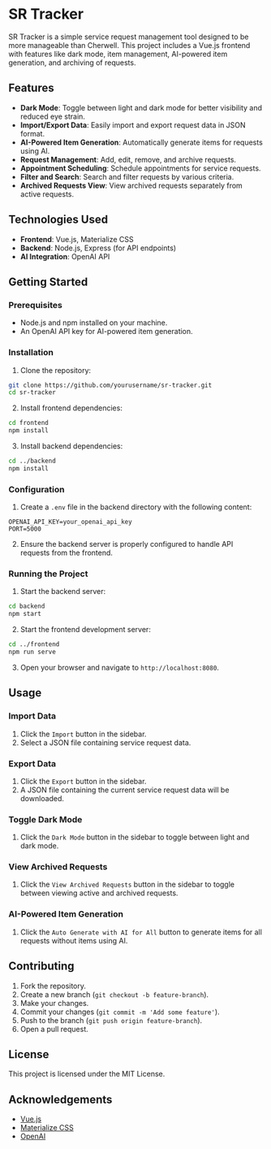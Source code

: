 # SR Tracker

SR Tracker is a simple service request management tool designed to be more manageable than Cherwell. This project includes a Vue.js frontend with features like dark mode, item management, AI-powered item generation, and archiving of requests.

## Features

- **Dark Mode**: Toggle between light and dark mode for better visibility and reduced eye strain.
- **Import/Export Data**: Easily import and export request data in JSON format.
- **AI-Powered Item Generation**: Automatically generate items for requests using AI.
- **Request Management**: Add, edit, remove, and archive requests.
- **Appointment Scheduling**: Schedule appointments for service requests.
- **Filter and Search**: Search and filter requests by various criteria.
- **Archived Requests View**: View archived requests separately from active requests.

## Technologies Used

- **Frontend**: Vue.js, Materialize CSS
- **Backend**: Node.js, Express (for API endpoints)
- **AI Integration**: OpenAI API

## Getting Started

### Prerequisites

- Node.js and npm installed on your machine.
- An OpenAI API key for AI-powered item generation.

### Installation

1. Clone the repository:

```sh
git clone https://github.com/yourusername/sr-tracker.git
cd sr-tracker
```

2. Install frontend dependencies:

```sh
cd frontend
npm install
```

3. Install backend dependencies:

```sh
cd ../backend
npm install
```

### Configuration

1. Create a `.env` file in the backend directory with the following content:

```env
OPENAI_API_KEY=your_openai_api_key
PORT=5000
```

2. Ensure the backend server is properly configured to handle API requests from the frontend.

### Running the Project

1. Start the backend server:

```sh
cd backend
npm start
```

2. Start the frontend development server:

```sh
cd ../frontend
npm run serve
```

3. Open your browser and navigate to `http://localhost:8080`.

## Usage

### Import Data

1. Click the `Import` button in the sidebar.
2. Select a JSON file containing service request data.

### Export Data

1. Click the `Export` button in the sidebar.
2. A JSON file containing the current service request data will be downloaded.

### Toggle Dark Mode

1. Click the `Dark Mode` button in the sidebar to toggle between light and dark mode.

### View Archived Requests

1. Click the `View Archived Requests` button in the sidebar to toggle between viewing active and archived requests.

### AI-Powered Item Generation

1. Click the `Auto Generate with AI for All` button to generate items for all requests without items using AI.

## Contributing

1. Fork the repository.
2. Create a new branch (`git checkout -b feature-branch`).
3. Make your changes.
4. Commit your changes (`git commit -m 'Add some feature'`).
5. Push to the branch (`git push origin feature-branch`).
6. Open a pull request.

## License

This project is licensed under the MIT License.

## Acknowledgements

- [Vue.js](https://vuejs.org/)
- [Materialize CSS](https://materializecss.com/)
- [OpenAI](https://openai.com/)
